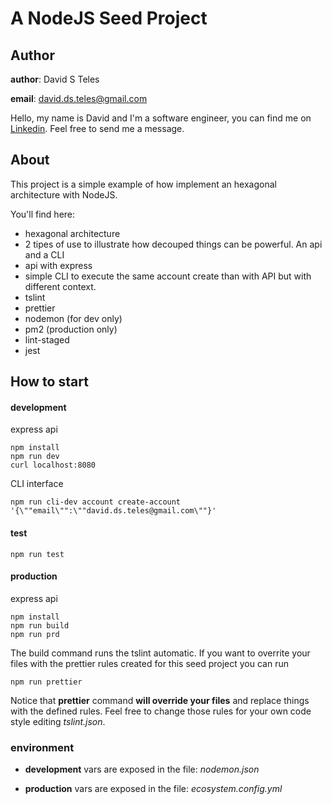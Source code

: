 # A NodeJS Seed Project

## Author

**author**: David S Teles

**email**: david.ds.teles@gmail.com

Hello, my name is David and I'm a software engineer, you can find me on [Linkedin](https://www.linkedin.com/in/david-teles/). Feel free to send me a message.

## About

This project is a simple example of how implement an hexagonal architecture with NodeJS.

You'll find here:

* hexagonal architecture
* 2 tipes of use to illustrate how decouped things can be powerful. An api and a CLI
* api with express
* simple CLI to execute the same account create than with API but with different context.
* tslint
* prettier
* nodemon (for dev only)
* pm2 (production only)
* lint-staged
* jest

## How to start

#### development

express api
```
npm install
npm run dev
curl localhost:8080
```

CLI interface
```
npm run cli-dev account create-account '{\""email\"":\""david.ds.teles@gmail.com\""}'
```

#### test

```
npm run test
```

#### production

express api
```
npm install
npm run build
npm run prd
```

The build command runs the tslint automatic. If you want to overrite your files
with the prettier rules created for this seed project you can run

```
npm run prettier
```

Notice that **prettier** command **will override your files** and replace things
with the defined rules. 
Feel free to change those rules for your own code style editing *tslint.json*.

### environment

* **development** vars are exposed in the file: *nodemon.json*

* **production** vars are exposed in the file: *ecosystem.config.yml*